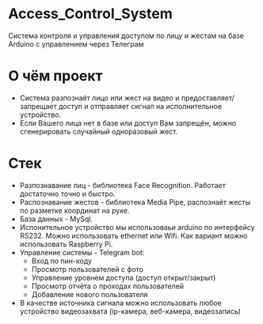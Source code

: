 # Access_Control_System
Система контроля и управления доступом по лицу и жестам на базе Arduino с управлением через Телеграм

# О чём проект
- Система разпознаёт лицо или жест на видео и предоставляет/запрещает доступ и отправляет сигнал на исполнительное устройство.
- Если Вашего лица нет в базе или доступ Вам запрещён, можно сгенерировать случайный одноразовый жест.

# Стек
- Разпознавание лиц - библиотека Face Recognition. Работает достаточно точно и быстро.
- Распознавание жестов - библиотека Media Pipe, распознаёт жесты по разметке координат на руке.
- База данных - MySql.
- Испонительное устройство мы использоваьи arduino по интерфейсу RS232. Можно использовать ethernet или Wifi. Как вариант можно использовать Raspberry Pi.
- Управление системы - Telegram bot:
  * Вход по пин-коду
  * Просмотр пользователей с фото
  * Управление уровнем доступа (доступ открыт/закрыт)
  * Просмотр отчёта о проходах пользователей
  * Добавление нового пользователя
- В качестве источника сигнала можно использовать любое устройство видеозахвата (ip-камера, веб-камера, видеозапись)
